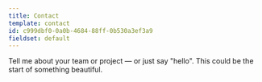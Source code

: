 ```yaml
---
title: Contact
template: contact
id: c999dbf0-0a0b-4684-88ff-0b530a3ef3a9
fieldset: default
---
```

Tell me about your team or project — or just say "hello". This could be the start of something beautiful.